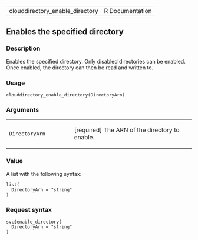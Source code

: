 <table style="width: 100%;">
<tbody>
<tr class="odd">
<td>clouddirectory_enable_directory</td>
<td style="text-align: right;">R Documentation</td>
</tr>
</tbody>
</table>

## Enables the specified directory

### Description

Enables the specified directory. Only disabled directories can be
enabled. Once enabled, the directory can then be read and written to.

### Usage

    clouddirectory_enable_directory(DirectoryArn)

### Arguments

<table>
<colgroup>
<col style="width: 35%" />
<col style="width: 65%" />
</colgroup>
<tbody>
<tr class="odd">
<td><code
id="clouddirectory_enable_directory_:_DirectoryArn">DirectoryArn</code></td>
<td><p>[required] The ARN of the directory to enable.</p></td>
</tr>
</tbody>
</table>

### Value

A list with the following syntax:

    list(
      DirectoryArn = "string"
    )

### Request syntax

    svc$enable_directory(
      DirectoryArn = "string"
    )
